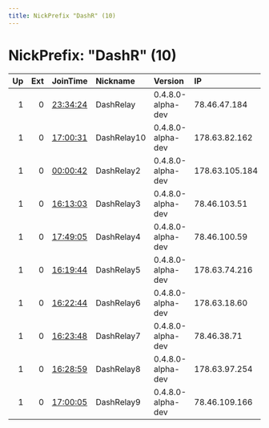 ```yaml
---
title: NickPrefix "DashR" (10)
---
```


# NickPrefix: "DashR" (10)

|   Up |   Ext | JoinTime                                                                                              | Nickname    | Version           | IP             | AS                  | CC   |   ORp |   Dirp | OS    | Contact                  |   eFamMembers |
|-----:|------:|:------------------------------------------------------------------------------------------------------|:------------|:------------------|:---------------|:--------------------|:-----|------:|-------:|:------|:-------------------------|--------------:|
|    1 |     0 | [23:34:24](https://nusenu.github.io/OrNetStats/w/relay/5DFDE8A0AE1376CEADA8882A33D3C2B27B88201F.html) | DashRelay   | 0.4.8.0-alpha-dev | 78.46.47.184   | Hetzner Online GmbH | de   |   443 |      0 | Linux | None                     |             1 |
|    1 |     0 | [17:00:31](https://nusenu.github.io/OrNetStats/w/relay/3DD960E5AE273167FFFCD3309CDD23878C86C0DF.html) | DashRelay10 | 0.4.8.0-alpha-dev | 178.63.82.162  | Hetzner Online GmbH | de   |   443 |      0 | Linux | Dashrelay@protonmail.com |             1 |
|    1 |     0 | [00:00:42](https://nusenu.github.io/OrNetStats/w/relay/B0FAEE6D77444D6C26F85E65BBCA80B09FC327EE.html) | DashRelay2  | 0.4.8.0-alpha-dev | 178.63.105.184 | Hetzner Online GmbH | de   |   443 |      0 | Linux | Dashrelay@protonmail.com |             1 |
|    1 |     0 | [16:13:03](https://nusenu.github.io/OrNetStats/w/relay/871AAD63F7AD7BDE7C1F0DDDCF41FA908861B3F2.html) | DashRelay3  | 0.4.8.0-alpha-dev | 78.46.103.51   | Hetzner Online GmbH | de   |   443 |      0 | Linux | Dashrelay@protonmail.com |             1 |
|    1 |     0 | [17:49:05](https://nusenu.github.io/OrNetStats/w/relay/ACE1F1D052924762387AA8567284625135E7E317.html) | DashRelay4  | 0.4.8.0-alpha-dev | 78.46.100.59   | Hetzner Online GmbH | de   |   443 |      0 | Linux | Dashrelay@protonmail.com |             1 |
|    1 |     0 | [16:19:44](https://nusenu.github.io/OrNetStats/w/relay/7CE328AA9D6F625CF45063B24E8125E4A8E85E37.html) | DashRelay5  | 0.4.8.0-alpha-dev | 178.63.74.216  | Hetzner Online GmbH | de   |   443 |      0 | Linux | Dashrelay@protonmail.com |             1 |
|    1 |     0 | [16:22:44](https://nusenu.github.io/OrNetStats/w/relay/F955C4BEC55B07189BE86F91F6B844FD53808B68.html) | DashRelay6  | 0.4.8.0-alpha-dev | 178.63.18.60   | Hetzner Online GmbH | de   |   443 |      0 | Linux | Dashrelay@protonmail.com |             1 |
|    1 |     0 | [16:23:48](https://nusenu.github.io/OrNetStats/w/relay/1B99B5BBB539EC9AE13E7FD4EB7FC4C9F026A56A.html) | DashRelay7  | 0.4.8.0-alpha-dev | 78.46.38.71    | Hetzner Online GmbH | de   |   443 |      0 | Linux | Dashrelay@protonmail.com |             1 |
|    1 |     0 | [16:28:59](https://nusenu.github.io/OrNetStats/w/relay/4DB9CE7B0D364EABEBAE38C4F3D972D3E7E6F771.html) | DashRelay8  | 0.4.8.0-alpha-dev | 178.63.97.254  | Hetzner Online GmbH | de   |   443 |      0 | Linux | Dashrelay@protonmail.com |             1 |
|    1 |     0 | [17:00:05](https://nusenu.github.io/OrNetStats/w/relay/3DC64D994131CAE6192D2E51B58B24E068100A2B.html) | DashRelay9  | 0.4.8.0-alpha-dev | 78.46.109.166  | Hetzner Online GmbH | de   |   443 |      0 | Linux | Dashrelay@protonmail.com |             1 |

